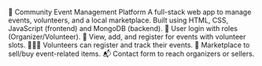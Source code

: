 🌟 Community Event Management Platform
A full-stack web app to manage events, volunteers, and a local marketplace.
Built using HTML, CSS, JavaScript (frontend) and MongoDB (backend).
🔐 User login with roles (Organizer/Volunteer).
📅 View, add, and register for events with volunteer slots.
🧑‍🤝‍🧑 Volunteers can register and track their events.
🛒 Marketplace to sell/buy event-related items.
📬 Contact form to reach organizers or sellers.

